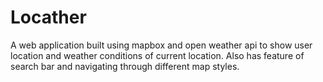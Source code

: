 # Locather
A web application built using mapbox and open weather api to show user location and weather conditions of current location.
Also has feature of search bar and navigating through different map styles.
